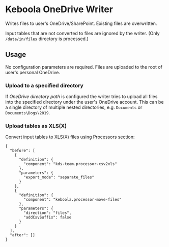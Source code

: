 # Keboola OneDrive Writer

Writes files to user's OneDrive/SharePoint. Existing files are overwritten.

Input tables that are not converted to files are ignored by the writer. (Only `/data/in/files` directory
is processed.)

## Usage

No configuration parameters are required. Files are uploaded to the root of user's personal OneDrive.

### Upload to a specified directory

If *OneDrive directory path* is configured the writer tries to upload all files into the specified
directory under the user's OneDrive account. This can be a single directory of multiple nested
directories, e.g. `Documents` or `Documents\Dogs\2019`.

### Upload tables as XLS(X) 

Convert input tables to XLS(X) files using Processors section:

```
{
  "before": [
    {
      "definition": {
        "component": "kds-team.processor-csv2xls"
      },
      "parameters": {
        "export_mode": "separate_files"
      }
    },
    {
      "definition": {
        "component": "keboola.processor-move-files"
      },
      "parameters": {
        "direction": "files",
        "addCsvSuffix": false
      }
    }
  ],
  "after": []
}
```
